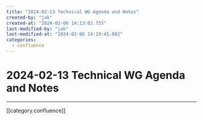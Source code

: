 ```yaml
---
title: "2024-02-13 Technical WG Agenda and Notes"
created-by: "jak"
created-at: "2024-02-06 14:13:03.755"
last-modified-by: "jak"
last-modified-at: "2024-02-06 14:19:45.082"
categories:
  - confluence
---
```


# 2024-02-13 Technical WG Agenda and Notes


---

[[category.confluence]]

